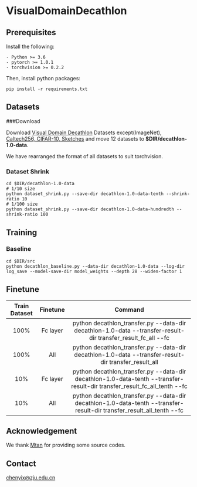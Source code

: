 # VisualDomainDecathlon

## Prerequisites

Install the following:

```
- Python >= 3.6
- pytorch >= 1.0.1
- torchvision >= 0.2.2
```

Then, install python packages:

```
pip install -r requirements.txt
```

## Datasets

###Download

Download [Visual Domain Decathlon](https://www.robots.ox.ac.uk/~vgg/decathlon/#download) Datasets except(ImageNet), [Caltech256, CIFAR-10, Sketches](www.google.com) and move 12 datasets to **$DIR/decathlon-1.0-data**.

We have rearranged the format of all datasets to suit torchvision.

### Dataset Shrink

```
cd $DIR/decathlon-1.0-data
# 1/10 size
python dataset_shrink.py --save-dir decathlon-1.0-data-tenth --shrink-ratio 10
# 1/100 size
python dataset_shrink.py --save-dir decathlon-1.0-data-hundredth --shrink-ratio 100
```

## Training

### Baseline

```
cd $DIR/src
python decathlon_baseline.py --data-dir decathlon-1.0-data --log-dir log_save --model-save-dir model_weights --depth 28 --widen-factor 1 
```

## Finetune

| Train Dataset | Finetune |                           Command                            |
| :-----------: | :------: | :----------------------------------------------------------: |
|     100%      | Fc layer | python decathlon_transfer.py --data-dir decathlon-1.0-data --transfer-result-dir transfer_result_fc_all --fc |
|     100%      |   All    | python decathlon_transfer.py --data-dir decathlon-1.0-data --transfer-result-dir transfer_result_all |
|      10%      | Fc layer | python decathlon_transfer.py --data-dir decathlon-1.0-data-tenth --transfer-result-dir transfer_result_fc_all_tenth --fc |
|      10%      |   All    | python decathlon_transfer.py --data-dir decathlon-1.0-data-tenth --transfer-result-dir transfer_result_all_tenth --fc |

## Acknowledgement

We thank [Mtan](https://github.com/lorenmt/mtan) for providing some source codes.

## Contact

chenyix@zju.edu.cn





